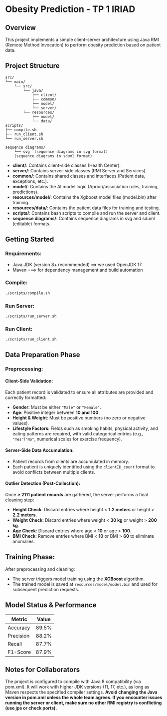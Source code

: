 # Obesity Prediction - TP 1 IRIAD

## Overview

This project implements a simple client-server architecture using Java RMI (Remote Method Invocation) to perform obesity prediction based on patient data.

## Project Structure
    src/ 
    └── main/
        └── src/
            └── java/ 
                ├── client/ 
                ├── common/ 
                ├── model/ 
                └── server/ 
            └── resources/ 
                ├── model/
                └── data/
    scripts/ 
    ├── compile.sh 
    ├── run_client.sh 
    └── run_server.sh

    sequence diagrams/
        └── svg  (sequence diagrams in svg format)
        (sequence diagrams in sduml format)

- **client/**: Contains client-side classes (Health Center).
- **server/**: Contains server-side classes (RMI Server and Services).
- **common/**: Contains shared classes and interfaces (Patient data, exceptions, etc.).
- **model/**: Contains the AI model logic (Apriori/association rules, training, predictions).
- **resources/model/**: Contains the Xgboost model files (model.bin) after training.
- **resources/data/**: Contains the patient data files for training and testing.
- **scripts/**: Contains bash scripts to compile and run the server and client.
- **sequence diagrams/**: Contains sequence diagrams in svg and sduml (editable) formats.
## Getting Started

### Requirements:
* Java JDK (version 8+ recommended) ==> we used OpenJDK 17
* Maven ===> for dependency management and build automation

### Compile:

```bash
./scripts/compile.sh
```
### Run Server:
```bash
./scripts/run_server.sh
```
### Run Client: 
```bash
./scripts/run_client.sh
```

## Data Preparation Phase

### Preprocessing:

#### Client-Side Validation:
Each patient record is validated to ensure all attributes are provided and correctly formatted:
* **Gender**: Must be either `"Male"` or `"Female"`.
* **Age**: Positive integer between **10 and 100**.
* **Height & Weight**: Must be positive numbers (no zero or negative values).
* **Lifestyle Factors**: Fields such as smoking habits, physical activity, and eating patterns are required, with valid categorical entries (e.g., `"Yes"`/`"No"`, numerical scales for exercise frequency).

#### Server-Side Data Accumulation:
* Patient records from clients are accumulated in memory.
* Each patient is uniquely identified using the `clientID_count` format to avoid conflicts between multiple clients.

#### Outlier Detection (Post-Collection):
Once **≥ 2111 patient records** are gathered, the server performs a final cleaning step:
* **Height Check**: Discard entries where height < **1.2 meters** or height > **2.2 meters**.
* **Weight Check**: Discard entries where weight < **30 kg** or weight > **200 kg**.
* **Age Check**: Discard entries where age < **10** or age > **100**.
* **BMI Check**: Remove entries where BMI < **10** or BMI > **60** to eliminate anomalies.

## Training Phase:
After preprocessing and cleaning:
* The server triggers model training using the **XGBoost** algorithm.
* The trained model is saved at `resources/model/model.bin` and used for subsequent prediction requests.

## Model Status & Performance

| Metric | Value |
|--------|-------|
| Accuracy | 89.5% |
| Precision | 88.2% |
| Recall | 87.7% |
| F1-Score | 87.9% |

## Notes for Collaborators

The project is configured to compile with Java 8 compatibility (via pom.xml).
It will work with higher JDK versions (11, 17, etc.), as long as Maven respects the specified compiler settings.
**Avoid changing the Java version in pom.xml unless the whole team agrees.
If you encounter issues running the server or client, make sure no other RMI registry is conflicting (use jps or check ports).**